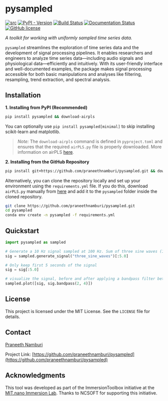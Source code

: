 # pysampled

[![src](https://img.shields.io/badge/src-github-blue)](https://github.com/praneethnamburi/pysampled)
[![PyPI - Version](https://img.shields.io/pypi/v/pysampled.svg?logo=pypi&label=PyPI&logoColor=gold)](https://pypi.org/project/pysampled/)
[![Build Status](https://github.com/praneethnamburi/pysampled/actions/workflows/pytest-module.yml/badge.svg)](https://github.com/praneethnamburi/pysampled/actions/workflows/pytest-module.yml)
[![Documentation Status](https://readthedocs.org/projects/pysampled/badge/?version=latest)](https://pysampled.readthedocs.io)
[![GitHub license](https://img.shields.io/badge/license-MIT-blue.svg)](https://raw.githubusercontent.com/praneethnamburi/pysampled/main/LICENSE)

*A toolkit for working with uniformly sampled time series data.*

`pysampled` streamlines the exploration of time series data and the development of signal processing pipelines. It enables researchers and engineers to analyze time series data—including audio signals and physiological data—efficiently and intuitively. With its user-friendly interface and well-documented examples, the package makes signal processing accessible for both basic manipulations and analyses like filtering, resampling, trend extraction, and spectral analysis.

## Installation

**1. Installing from PyPI (Recommended)**

```sh
pip install pysampled && download-airpls
```

You can optionally use `pip install pysampled[minimal]` to skip installing scikit-learn and matplotlib.

> *Note:* The `download-airpls` command is defined in `pyproject.toml` and ensures that the required `airPLS.py` file is properly downloaded. More information on airPLS [here](https://github.com/zmzhang/airPLS/tree/master).



**2. Installing from the GitHub Repository**

```sh
pip install git+https://github.com/praneethnamburi/pysampled.git && download-airpls
```

Alternatively, you can clone the repository locally and set up your environment using the `requirements.yml` file. If you do this, download `airPLS.py` manually from [here](https://github.com/zmzhang/airPLS/tree/master) and add it to the `pysampled` folder inside the cloned repository.

```sh
git clone https://github.com/praneethnamburi/pysampled.git
cd pysampled
conda env create -n pysampled -f requirements.yml
```


## Quickstart

```python
import pysampled as sampled

# Generate a 10 Hz signal sampled at 100 Hz. Sum of three sine waves (1, 3, and 5 Hz).
sig = sampled.generate_signal("three_sine_waves")[:5.0] 

# Only keep first 5 seconds of the signal
sig = sig[:5.0]

# visualize the signal, before and after applying a bandpass filter between 2 and 4 Hz
sampled.plot([sig, sig.bandpass(2, 4)])
```


## License

This project is licensed under the MIT License. See the `LICENSE` file for details.


## Contact

[Praneeth Namburi](https://praneethnamburi.com)

Project Link: [https://github.com/praneethnamburi/pysampled](https://github.com/praneethnamburi/pysampled)


## Acknowledgments

This tool was developed as part of the ImmersionToolbox initiative at the [MIT.nano Immersion Lab](https://immersion.mit.edu). Thanks to NCSOFT for supporting this initiative.
